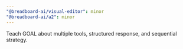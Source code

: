 ```yaml
---
"@breadboard-ai/visual-editor": minor
"@breadboard-ai/a2": minor
---
```


Teach GOAL about multiple tools, structured response, and sequential strategy.
